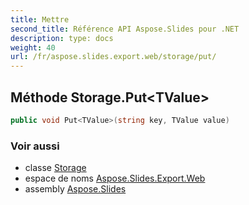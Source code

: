 ```yaml
---
title: Mettre
second_title: Référence API Aspose.Slides pour .NET
description: type: docs
weight: 40
url: /fr/aspose.slides.export.web/storage/put/
---
```


## Méthode Storage.Put&lt;TValue&gt;

```csharp
public void Put<TValue>(string key, TValue value)
```

### Voir aussi

* classe [Storage](../../storage)
* espace de noms [Aspose.Slides.Export.Web](../../storage)
* assembly [Aspose.Slides](../../../)

<!-- NE PAS ÉDITER : généré par xmldocmd pour Aspose.Slides.dll -->